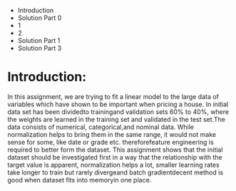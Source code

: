 - Introduction
- Solution Part 0
-  1
-  2
- Solution Part 1
- Solution Part 3



# Introduction: 


In this assignment, we are trying to fit a linear model to the large data of variables which have shown to be important when pricing a house. In initial data set has been dividedto trainingand validation sets 60% to 40%, where the weights are learned in the training set and validated in the test set.The data consists of numerical, categorical,and nominal data. While normalization helps to bring them in the same range, it would not make sense for some, like date or grade etc. thereforefeature engineering is required to better form the dataset. This assignment shows that the initial dataset should be investigated first in a way that the relationship with the target value is apparent, normalization helps a lot, smaller learning rates take longer to train but rarely divergeand batch gradientdecent method is good when dataset fits into memoryin one place. 
